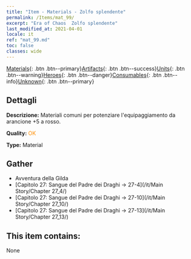 ```yaml
---
title: "Item - Materials - Zolfo splendente"
permalink: /Items/mat_99/
excerpt: "Era of Chaos  Zolfo splendente"
last_modified_at: 2021-04-01
locale: it
ref: "mat_99.md"
toc: false
classes: wide
---
```

 [Materials](/it/Items/){: .btn .btn--primary}[Artifacts](/it/Items/Artifacts/){: .btn .btn--success}[Units](/it/Items/Units/){: .btn .btn--warning}[Heroes](/it/Items/Heroes/){: .btn .btn--danger}[Consumables](/it/Items/Consumables/){: .btn .btn--info}[Unknown](/it/Items/Unknown/){: .btn .btn--primary}

## Dettagli
 **Descrizione:** Materiali comuni per potenziare l'equipaggiamento da arancione +5 a rosso.

 **Quality:** <span style="color: #FF8C00">OK</span>

 **Type:** Material

## Gather

*    Avventura della Gilda 
*    [Capitolo 27: Sangue del Padre dei Draghi -> 27-4](/it/Main Story/Chapter 27_4/) 
*    [Capitolo 27: Sangue del Padre dei Draghi -> 27-10](/it/Main Story/Chapter 27_10/) 
*    [Capitolo 27: Sangue del Padre dei Draghi -> 27-13](/it/Main Story/Chapter 27_13/) 

## This item contains:

  None

